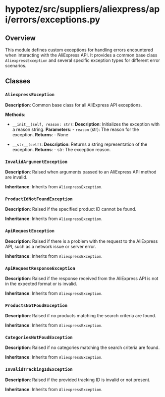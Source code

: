 # hypotez/src/suppliers/aliexpress/api/errors/exceptions.py

## Overview

This module defines custom exceptions for handling errors encountered when interacting with the AliExpress API.  It provides a common base class `AliexpressException` and several specific exception types for different error scenarios.


## Classes

### `AliexpressException`

**Description**: Common base class for all AliExpress API exceptions.

**Methods**:

- `__init__(self, reason: str)`:
    **Description**: Initializes the exception with a reason string.
    **Parameters**:
        - `reason` (str): The reason for the exception.
    **Returns**:
        - None

- `__str__(self)`:
    **Description**: Returns a string representation of the exception.
    **Returns**:
        - str: The exception reason.


### `InvalidArgumentException`

**Description**: Raised when arguments passed to an AliExpress API method are invalid.

**Inheritance**: Inherits from `AliexpressException`.


### `ProductIdNotFoundException`

**Description**: Raised if the specified product ID cannot be found.

**Inheritance**: Inherits from `AliexpressException`.


### `ApiRequestException`

**Description**: Raised if there is a problem with the request to the AliExpress API, such as a network issue or server error.

**Inheritance**: Inherits from `AliexpressException`.


### `ApiRequestResponseException`

**Description**: Raised if the response received from the AliExpress API is not in the expected format or is invalid.

**Inheritance**: Inherits from `AliexpressException`.


### `ProductsNotFoudException`

**Description**: Raised if no products matching the search criteria are found.

**Inheritance**: Inherits from `AliexpressException`.


### `CategoriesNotFoudException`

**Description**: Raised if no categories matching the search criteria are found.

**Inheritance**: Inherits from `AliexpressException`.


### `InvalidTrackingIdException`

**Description**: Raised if the provided tracking ID is invalid or not present.

**Inheritance**: Inherits from `AliexpressException`.